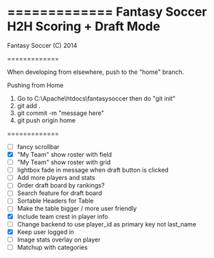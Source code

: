 =============
Fantasy Soccer H2H Scoring + Draft Mode
=============

Fantasy Soccer (C) 2014

=============

When developing from elsewhere, push to the "home" branch. 

Pushing from Home
1. Go to C:\Apache\htdocs\fantasysoccer then do "git init"
2. git add . 
3. git commit -m "message here"
4. git push origin home

=============
- [ ] fancy scrollbar
- [x] "My Team" show roster with field
- [ ] "My Team" show roster with grid
- [ ] lightbox fade in message when draft button is clicked
- [ ] Add more players and stats
- [ ] Order draft board by rankings?
- [ ] Search feature for draft board
- [ ] Sortable Headers for Table
- [ ] Make the table bigger / more user friendly
- [x] Include team crest in player info
- [ ] Change backend to use player_id as primary key not last_name
- [x] Keep user logged in
- [ ] Image stats overlay on player
- [ ] Matchup with categories